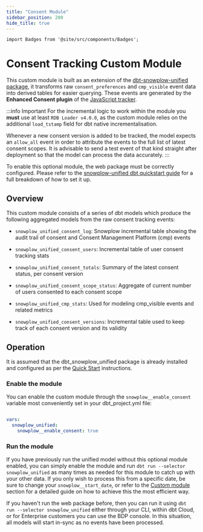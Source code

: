 ```yaml
---
title: "Consent Module"
sidebar_position: 200
hide_title: true
---
```


```mdx-code-block
import Badges from '@site/src/components/Badges';
```
<Badges badgeType="dbt-package Release" pkg="web"></Badges>


# Consent Tracking Custom Module

This custom module is built as an extension of the [dbt-snowplow-unified package](/docs/modeling-your-data/modeling-your-data-with-dbt/dbt-models/dbt-unified-data-model/index.md), it transforms raw `consent_preferences` and `cmp_visible` event data into derived tables for easier querying. These events are generated by the **Enhanced Consent plugin** of the [JavaScript tracker](/docs/collecting-data/collecting-from-own-applications/javascript-trackers/index.md).

:::info Important
For the incremental logic to work within the module you **must** use at least `RDB Loader v4.0.0`, as the custom module relies on the additional `load_tstamp` field for dbt native incrementalisation.

Whenever a new consent version is added to be tracked, the model expects an `allow_all` event in order to attribute the events to the full list of latest consent scopes. It is advisable to send a test event of that kind straight after deployment so that the model can process the data accurately.
:::

To enable this optional module, the web package must be correctly configured. Please refer to the [snowplow-unified dbt quickstart guide](/docs/modeling-your-data/modeling-your-data-with-dbt/dbt-quickstart/web/index.md) for a full breakdown of how to set it up.

## Overview

This custom module consists of a series of dbt models which produce the following aggregated models from the raw consent tracking events:

  - `snowplow_unified_consent_log`: Snowplow incremental table showing the audit trail of consent and Consent Management Platform (cmp) events

  - `snowplow_unified_consent_users`: Incremental table of user consent tracking stats

  - `snowplow_unified_consent_totals`: Summary of the latest consent status, per consent version

  - `snowplow_unified_consent_scope_status`: Aggregate of current number of users consented to each consent scope

  - `snowplow_unified_cmp_stats`: Used for modeling cmp_visible events and related metrics

  - `snowplow_unified_consent_versions`: Incremental table used to keep track of each consent version and its validity


## Operation

It is assumed that the dbt_snowplow_unified package is already installed and configured as per the [Quick Start](/docs/modeling-your-data/modeling-your-data-with-dbt/dbt-quickstart/index.md) instructions.

### Enable the module

You can enable the custom module through the `snowplow__enable_consent` variable most conveniently set in your dbt_project.yml file:

```yml title="dbt_project.yml"

vars:
  snowplow_unified:
    snowplow__enable_consent: true
```

###  Run the module
If you have previously run the unified model without this optional module enabled, you can simply enable the module and run `dbt run --selector snowplow_unified` as many times as needed for this module to catch up with your other data. If you only wish to process this from a specific date, be sure to change your `snowplow__start_date`, or refer to the [Custom module](/docs/modeling-your-data/modeling-your-data-with-dbt/dbt-custom-models/index.md) section for a detailed guide on how to achieve this the most efficient way.

If you haven't run the web package before, then you can run it using `dbt run --selector snowplow_unified` either through your CLI, within dbt Cloud, or for Enterprise customers you can use the BDP console. In this situation, all models will start in-sync as no events have been processed.
